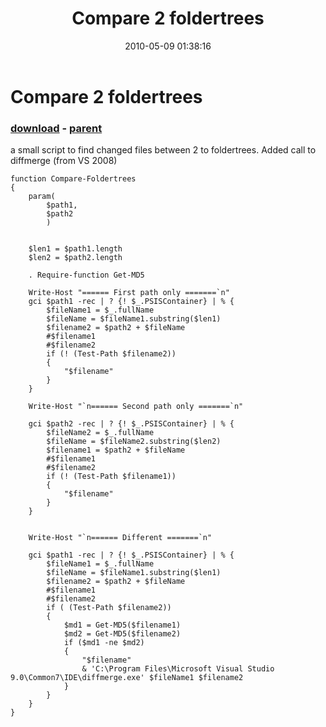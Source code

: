 ﻿---
pid:            1827
poster:         Bernd Kriszio
title:          Compare 2 foldertrees
date:           2010-05-09 01:38:16
format:         posh
parent:         1826
parent:         1826

---

# Compare 2 foldertrees

### [download](1827.ps1) - [parent](1826.md)

a small script to find changed files between 2 to foldertrees. Added call to diffmerge (from VS 2008) 

```posh
function Compare-Foldertrees 
{
    param(
        $path1, 
        $path2
        )


    $len1 = $path1.length 
    $len2 = $path2.length 

    . Require-function Get-MD5

    Write-Host "====== First path only =======`n"
    gci $path1 -rec | ? {! $_.PSISContainer} | % { 
        $fileName1 = $_.fullName
        $fileName = $fileName1.substring($len1)
        $filename2 = $path2 + $fileName
        #$filename1
        #$filename2
        if (! (Test-Path $filename2))
        {
            "$filename"
        } 
    }

    Write-Host "`n====== Second path only =======`n"

    gci $path2 -rec | ? {! $_.PSISContainer} | % { 
        $fileName2 = $_.fullName
        $fileName = $fileName2.substring($len2)
        $filename1 = $path2 + $fileName
        #$filename1
        #$filename2
        if (! (Test-Path $filename1))
        {
            "$filename"
        } 
    }


    Write-Host "`n====== Different =======`n"

    gci $path1 -rec | ? {! $_.PSISContainer} | % { 
        $fileName1 = $_.fullName
        $fileName = $fileName1.substring($len1)
        $filename2 = $path2 + $fileName
        #$filename1
        #$filename2
        if ( (Test-Path $filename2))
        {
            $md1 = Get-MD5($filename1)
            $md2 = Get-MD5($filename2)
            if ($md1 -ne $md2)
            {
                "$filename"
                & 'C:\Program Files\Microsoft Visual Studio 9.0\Common7\IDE\diffmerge.exe' $fileName1 $filename2 
            }
        } 
    }
}
```
